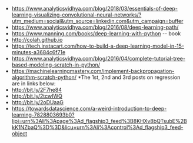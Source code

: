 * https://www.analyticsvidhya.com/blog/2018/03/essentials-of-deep-learning-visualizing-convolutional-neural-networks/?utm_medium=social&utm_source=linkedin.com&utm_campaign=buffer
* https://www.analyticsvidhya.com/blog/2016/08/deep-learning-path/
* https://www.manning.com/books/deep-learning-with-python -- book
* http://colah.github.io
* https://tech.instacart.com/how-to-build-a-deep-learning-model-in-15-minutes-a3684c6f71e
* https://www.analyticsvidhya.com/blog/2016/04/complete-tutorial-tree-based-modeling-scratch-in-python/
* https://machinelearningmastery.com/implement-backpropagation-algorithm-scratch-python/
*The 1st, 2nd and 3rd posts on regression are in links below:
* http://bit.ly/2F7he84
* http://bit.ly/2tcwIWQ
* http://bit.ly/2oDUaaG
* https://towardsdatascience.com/a-weird-introduction-to-deep-learning-7828803693b0?lipi=urn%3Ali%3Apage%3Ad_flagship3_feed%3B8KHXv8bQTsubE%2BkK1NZbaQ%3D%3D&licu=urn%3Ali%3Acontrol%3Ad_flagship3_feed-object
